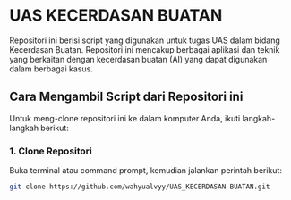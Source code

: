 # UAS KECERDASAN BUATAN

Repositori ini berisi script yang digunakan untuk tugas UAS dalam bidang Kecerdasan Buatan. Repositori ini mencakup berbagai aplikasi dan teknik yang berkaitan dengan kecerdasan buatan (AI) yang dapat digunakan dalam berbagai kasus.

## Cara Mengambil Script dari Repositori ini

Untuk meng-clone repositori ini ke dalam komputer Anda, ikuti langkah-langkah berikut:

### 1. Clone Repositori

Buka terminal atau command prompt, kemudian jalankan perintah berikut:

```bash
git clone https://github.com/wahyualvyy/UAS_KECERDASAN-BUATAN.git
